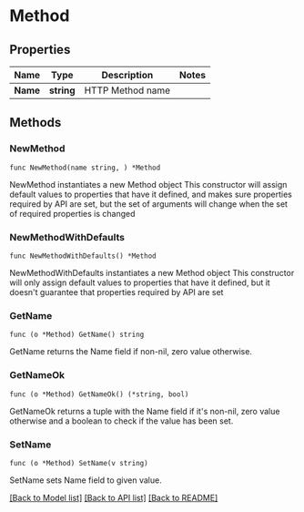 # Method

## Properties

Name | Type | Description | Notes
------------ | ------------- | ------------- | -------------
**Name** | **string** | HTTP Method name | 

## Methods

### NewMethod

`func NewMethod(name string, ) *Method`

NewMethod instantiates a new Method object
This constructor will assign default values to properties that have it defined,
and makes sure properties required by API are set, but the set of arguments
will change when the set of required properties is changed

### NewMethodWithDefaults

`func NewMethodWithDefaults() *Method`

NewMethodWithDefaults instantiates a new Method object
This constructor will only assign default values to properties that have it defined,
but it doesn't guarantee that properties required by API are set

### GetName

`func (o *Method) GetName() string`

GetName returns the Name field if non-nil, zero value otherwise.

### GetNameOk

`func (o *Method) GetNameOk() (*string, bool)`

GetNameOk returns a tuple with the Name field if it's non-nil, zero value otherwise
and a boolean to check if the value has been set.

### SetName

`func (o *Method) SetName(v string)`

SetName sets Name field to given value.



[[Back to Model list]](../README.md#documentation-for-models) [[Back to API list]](../README.md#documentation-for-api-endpoints) [[Back to README]](../README.md)


